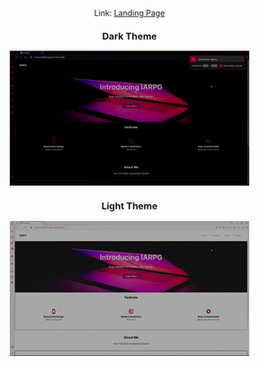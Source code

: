<section align="center">
  <p>
    Link: <a href="https://igorarpgarcia.github.io/LandingPage/">Landing Page</a>
  </p>
  <p>
    <h3>
    Dark Theme
    </h3>
    <img src="themeGifs/darkTheme.gif">
  </p>
  <p>
    <h3>
    Light Theme
    </h3>
    <img src="themeGifs/lightTheme.gif">
  </p>
</section>

